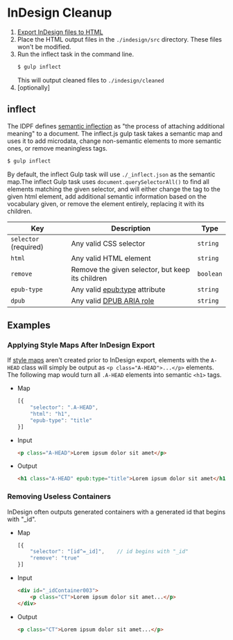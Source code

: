 # InDesign Cleanup

1. [Export InDesign files to HTML](https://helpx.adobe.com/indesign/using/export-content-html-cc.html)
2. Place the HTML output files in the `./indesign/src` directory. These files won't be modified.
3. Run the inflect task in the command line.
    ```bash
    $ gulp inflect
    ```
    This will output cleaned files to `./indesign/cleaned`
4. [optionally]

## inflect

The IDPF defines [semantic inflection](http://www.idpf.org/epub/301/spec/epub-contentdocs.html#sec-xhtml-semantic-inflection) as "the process of attaching additional meaning" to a document. The inflect.js gulp task takes a semantic map and uses it to add microdata, change non-semantic elements to more semantic ones, or remove meaningless tags.

```bash
$ gulp inflect
```

By default, the inflect Gulp task will use `./_inflect.json` as the semantic map.The inflect Gulp task uses `document.querySelectorAll()` to find all elements matching the given selector, and will either change the tag to the given html element, add additional semantic information based on the vocabulary given, or remove the element entirely, replacing it with its children.

| Key | Description | Type |
|----|----|----|
| `selector` (required) | Any valid CSS selector | `string` |
| `html` | Any valid HTML element | `string` |
| `remove` | Remove the given selector, but keep its children | `boolean` |
| `epub-type` | Any valid [epub:type](https://idpf.github.io/epub-vocabs/structure/) attribute | `string` |
| `dpub` | Any valid [DPUB ARIA role](https://www.w3.org/TR/dpub-aria-1.0/) | `string` |

## Examples

### Applying Style Maps After InDesign Export
If [style maps](http://www.adobe.com/in/accessibility/products/indesign/mapping.html) aren't created prior to InDesign export, elements with the `A-HEAD` class will simply be output as `<p class="A-HEAD">...</p>` elements. The following map would turn all `.A-HEAD` elements into semantic `<h1>` tags.
* Map
    ```javascript
    [{
        "selector": ".A-HEAD",
        "html": "h1",
        "epub-type": "title"
    }]
    ```
* Input
    ```html
    <p class="A-HEAD">Lorem ipsum dolor sit amet</p>
    ```
* Output
    ```html
    <h1 class="A-HEAD" epub:type="title">Lorem ipsum dolor sit amet</h1>
    ```
### Removing Useless Containers
InDesign often outputs generated containers with a generated id that begins with "_id".
* Map
    ```javascript
    [{
        "selector": "[id^=_id]",    // id begins with "_id"
        "remove": "true"
    }]
    ```
* Input
    ```html
    <div id="_idContainer003">
        <p class="CT">Lorem ipsum dolor sit amet...</p>
    </div>
    ```
* Output
    ```html
    <p class="CT">Lorem ipsum dolor sit amet...</p>
    ```
